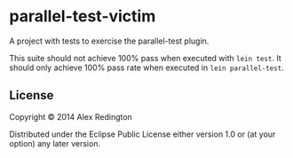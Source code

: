# parallel-test-victim

A project with tests to exercise the parallel-test plugin.

This suite should not achieve 100% pass when executed with `lein
test`. It should only achieve 100% pass rate when executed in `lein parallel-test`.

## License

Copyright © 2014 Alex Redington

Distributed under the Eclipse Public License either version 1.0 or (at
your option) any later version.
